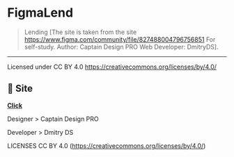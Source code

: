# FigmaLend

> Lending [The site is taken from the site https://www.figma.com/community/file/827488004796756851 For self-study. Author: Captain Design PRO Web Developer: DmitryDS]. 

---

Licensed under CC BY 4.0 https://creativecommons.org/licenses/by/4.0/
## 🚀 Site

**[Click](https://dmitrydesign3.github.io/FigmaLend-Landing-Page-/)**

Designer > Captain Design PRO

Developer > Dmitry DS

LICENSES CC BY 4.0 (https://creativecommons.org/licenses/by/4.0/)

